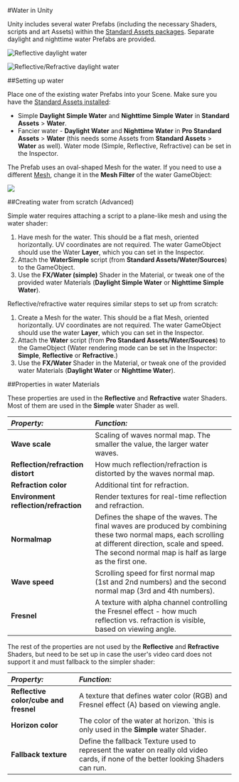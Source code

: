 #Water in Unity

Unity includes several water Prefabs (including the necessary Shaders, scripts and art Assets) within the [Standard Assets packages](HOWTO-InstallStandardAssets). Separate daylight and nighttime water Prefabs are provided.


![Reflective daylight water](../uploads/Main/Water_Reflective.png) 


![Reflective/Refractive daylight water](../uploads/Main/Water_ReflectiveRefractive.png) 

##Setting up water

Place one of the existing water Prefabs into your Scene. Make sure you have the [Standard Assets installed](HOWTO-InstallStandardAssets):

* Simple __Daylight Simple Water__ and __Nighttime Simple Water__ in __Standard Assets__ > __Water__.
* Fancier water - __Daylight Water__ and __Nighttime Water__ in __Pro Standard Assets__ > __Water__ (this needs some Assets from __Standard Assets__ > __Water__ as well). Water mode (Simple, Reflective, Refractive) can be set in the Inspector.

The Prefab uses an oval-shaped Mesh for the water. If you need to use a different [Mesh](class-Mesh), change it in the __Mesh Filter__ of the water GameObject:

![](../uploads/Main/Water_ChangeMesh.png) 

##Creating water from scratch (Advanced)

Simple water requires attaching a script to a plane-like mesh and using the water shader:

1. Have mesh for the water. This should be a flat mesh, oriented horizontally. UV coordinates are not required. The water GameObject should use the Water __Layer__, which you can set in the Inspector.
1. Attach the __WaterSimple__ script (from __Standard Assets/Water/Sources__) to the GameObject.
1. Use the __FX/Water (simple)__ Shader in the Material, or tweak one of the provided water Materials (__Daylight Simple Water__ or __Nighttime Simple Water__).

Reflective/refractive water requires similar steps to set up from scratch:

1. Create a Mesh for the water. This should be a flat Mesh, oriented horizontally. UV coordinates are not required. The water GameObject should use the water __Layer__, which you can set in the Inspector.
1. Attach the __Water__ script (from __Pro Standard Assets/Water/Sources__) to the GameObject (Water rendering mode can be set in the Inspector: __Simple__, __Reflective__ or __Refractive__.)
1. Use the __FX/Water__ Shader in the Material, or tweak one of the provided water Materials (__Daylight Water__ or __Nighttime Water__).


##Properties in water Materials

These properties are used in the __Reflective__ and __Refractive__ water Shaders. Most of them are used in the __Simple__ water Shader as well.


|**_Property:_** |**_Function:_** |
|:---|:---|
|__Wave scale__ |Scaling of waves normal map. The smaller the value, the larger water waves. |
|__Reflection/refraction distort__ |How much reflection/refraction is distorted by the waves normal map. |
|__Refraction color__ |Additional tint for refraction. |
|__Environment reflection/refraction__ |Render textures for real-time reflection and refraction. |
|__Normalmap__ |Defines the shape of the waves. The final waves are produced by combining these two normal maps, each scrolling at different direction, scale and speed. The second normal map is half as large as the first one. |
|__Wave speed__ |Scrolling speed for first normal map (1st and 2nd numbers) and the second normal map (3rd and 4th numbers). |
|__Fresnel__ |A texture with alpha channel controlling the Fresnel effect - how much reflection vs. refraction is visible, based on viewing angle. |

The rest of the properties are not used by the __Reflective__ and __Refractive__ Shaders, but need to be set up in case the user's video card does not support it and must fallback to the simpler shader:


|**_Property:_** |**_Function:_** |
|:---|:---|
|__Reflective color/cube and fresnel__ |A texture that defines water color (RGB) and Fresnel effect (A) based on viewing angle. |
|__Horizon color__ |The color of the water at horizon. `this is only used in the __Simple__ water Shader. |
|__Fallback texture__ |Define the fallback Texture used to represent the water on really old video cards, if none of the better looking Shaders can run. |
